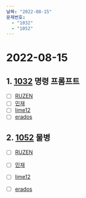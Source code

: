 ```yaml
---
날짜: "2022-08-15"
문제번호: 
  - "1032"
  - "1052"
---
```


# 2022-08-15

## 1. [1032](https://www.acmicpc.net/problem/1032) 명령 프롬프트 

- [ ] [RUZEN](./1032_RUZEN.md)
- [ ] [민재](./1032_%EB%AF%BC%EC%9E%AC.md)
- [ ] [lime12](./1032_lime12.md)
- [ ] [erados](./1032_erados.md)

## 2. [1052](https://www.acmicpc.net/problem/1052) 물병

- [ ] [RUZEN](./1052_RUZEN.md)
- [ ] [민재](./1032_%EB%AF%BC%EC%9E%AC.md)
- [ ] [lime12](./1052_lime12.md)
- [ ] [erados](./1052_erados.md)


